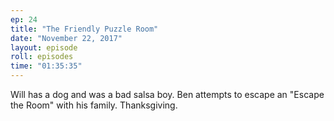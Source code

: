 ```yaml
---
ep: 24
title: "The Friendly Puzzle Room"
date: "November 22, 2017"
layout: episode
roll: episodes
time: "01:35:35"
---
```


Will has a dog and was a bad salsa boy. Ben attempts to escape an "Escape the Room" with his family. Thanksgiving.

